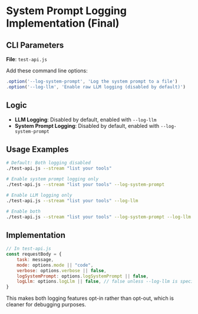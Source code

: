 # System Prompt Logging Implementation (Final)

## CLI Parameters

**File**: `test-api.js`

Add these command line options:

```javascript
.option('--log-system-prompt', 'Log the system prompt to a file')
.option('--log-llm', 'Enable raw LLM logging (disabled by default)')
```

## Logic

- **LLM Logging**: Disabled by default, enabled with `--log-llm`
- **System Prompt Logging**: Disabled by default, enabled with `--log-system-prompt`

## Usage Examples

```bash
# Default: Both logging disabled
./test-api.js --stream "list your tools"

# Enable system prompt logging only
./test-api.js --stream "list your tools" --log-system-prompt

# Enable LLM logging only
./test-api.js --stream "list your tools" --log-llm

# Enable both
./test-api.js --stream "list your tools" --log-system-prompt --log-llm
```

## Implementation

```javascript
// In test-api.js
const requestBody = {
	task: message,
	mode: options.mode || "code",
	verbose: options.verbose || false,
	logSystemPrompt: options.logSystemPrompt || false,
	logLlm: options.logLlm || false, // false unless --log-llm is specified
}
```

This makes both logging features opt-in rather than opt-out, which is cleaner for debugging purposes.
